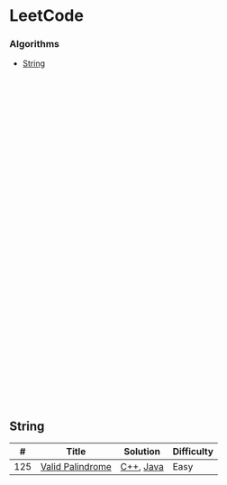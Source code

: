 LeetCode
========

### Algorithms
* [String](https://github.com/Akshaya-Amar/LeetCodeSolutions#string)
<br>
<br>
<br>

<br>

<br>

<br>

<br>

<br>

<br>

<br>

<br>

<br>

<br>

<br>

<br>

<br>

<br>

<br>

<br>

<br>

<br>

<br>

<br>

<br>

<br>

<br>

<br>

<br>

<br>

<br>

<br>

<br>

<br>

<br>


## String

| # | Title | Solution | Difficulty | 
|---| ----- | -------- | ---------- |
|125|[Valid Palindrome](https://leetcode.com/problems/valid-palindrome/)| [C++](./C++/ValidPalindrome.cpp), [Java](./Java/ValidPalindrome.java) |Easy|
